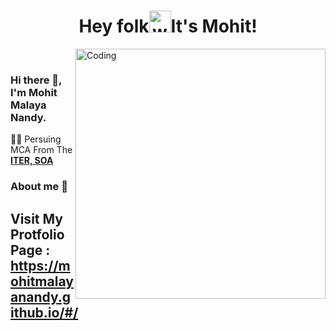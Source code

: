 <h1 align="center">Hey folk<img alt="wave" src="https://emojis.slackmojis.com/emojis/images/1588177020/8809/wave_hello.gif?1588177020" width="35">It's Mohit!  </h1>
<img align="right" alt="Coding" width="400" src=https://user-images.githubusercontent.com/61582763/134278937-ed33e623-b833-4565-945d-29fa43ea0b7c.gif>
<br>

### Hi there 👋, I'm Mohit Malaya Nandy.
👨‍🎓 Persuing MCA From The **[ITER, SOA](https://https://www.soa.ac.in/iter)**
### About me :eyes:

## Visit My Protfolio Page : https://mohitmalayanandy.github.io/#/


















<!-- - 👋 Hi, I’m @mohitmalayanandy
- 👀 I’m interested in coding.
- 🌱 I’m currently learning android development.
- 📫 You can reach me through mail mohit78nandy@gmail.com -->

<!---
mohitmalayanandy/mohitmalayanandy is my personal repository because its `README.md` (this file) appears on your GitHub profile.
You can click the Preview link to take a look at your changes.
--->
